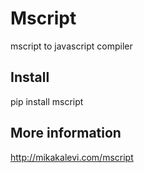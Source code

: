 # Mscript
mscript to javascript compiler

## Install

pip install mscript

## More information

http://mikakalevi.com/mscript
